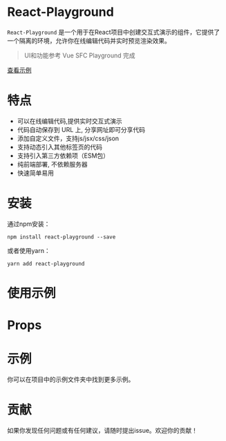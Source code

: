 # React-Playground
`React-Playground` 是一个用于在React项目中创建交互式演示的组件，它提供了一个隔离的环境，允许你在线编辑代码并实时预览渲染效果。
> UI和功能参考 Vue SFC Playground 完成

[查看示例](https://fewismuch.github.io/react-playground) 

# 特点
- 可以在线编辑代码,提供实时交互式演示
- 代码自动保存到 URL 上, 分享网址即可分享代码
- 添加自定义文件，支持js/jsx/css/json
- 支持动态引入其他标签页的代码
- 支持引入第三方依赖项（ESM包）
- 纯前端部署, 不依赖服务器
- 快速简单易用

# 安装
通过npm安装：

```shell
npm install react-playground --save
```

或者使用yarn：

```shell
yarn add react-playground
```

# 使用示例


# Props


# 示例
你可以在项目中的示例文件夹中找到更多示例。


# 贡献
如果你发现任何问题或有任何建议，请随时提出issue。欢迎你的贡献！
